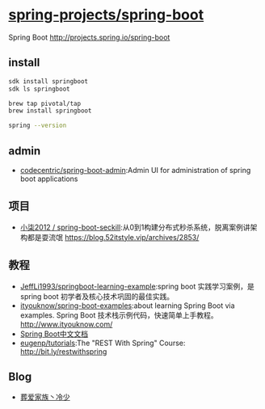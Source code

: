 # [spring-projects/spring-boot](https://github.com/spring-projects/spring-boot)

Spring Boot http://projects.spring.io/spring-boot

## install

```sh
sdk install springboot
sdk ls springboot

brew tap pivotal/tap
brew install springboot

spring --version
```

## admin

* [codecentric/spring-boot-admin](https://github.com/codecentric/spring-boot-admin):Admin UI for administration of spring boot applications

## 项目

* [小柒2012 / spring-boot-seckill](https://gitee.com/52itstyle/spring-boot-seckill):从0到1构建分布式秒杀系统，脱离案例讲架构都是耍流氓
https://blog.52itstyle.vip/archives/2853/

## 教程

* [JeffLi1993/springboot-learning-example](https://github.com/JeffLi1993/springboot-learning-example):spring boot 实践学习案例，是 spring boot 初学者及核心技术巩固的最佳实践。
* [ityouknow/spring-boot-examples](https://github.com/ityouknow/spring-boot-examples):about learning Spring Boot via examples. Spring Boot 技术栈示例代码，快速简单上手教程。 http://www.ityouknow.com/
* [Spring Boot中文文档](http://cwiki.apachecn.org/display/SpringBoot)
* [eugenp/tutorials](https://github.com/eugenp/tutorials):The "REST With Spring" Course: http://bit.ly/restwithspring

## Blog

* [葬爱家族丶冷少](https://jiangyongkang.gitee.io)
